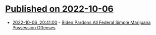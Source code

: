 # [Published on 2022-10-06](index.md)

* [2022-10-06, 20:41:00](https://news.slashdot.org/story/22/10/06/209250/biden-pardons-all-federal-simple-marijuana-possession-offenses?utm_source=rss1.0mainlinkanon&utm_medium=feed) - [Biden Pardons All Federal Simple Marijuana Possession Offenses](https://news.slashdot.org/story/22/10/06/209250/biden-pardons-all-federal-simple-marijuana-possession-offenses?utm_source=rss1.0mainlinkanon&utm_medium=feed)
